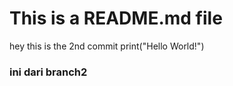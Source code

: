 # This is a README.md file

hey this is the 2nd commit
print("Hello World!")





### ini dari branch2